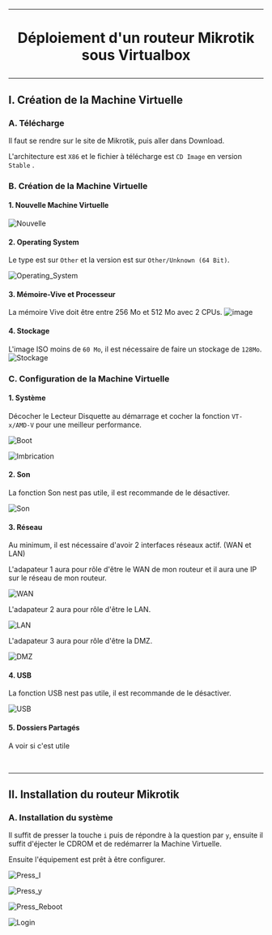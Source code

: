 ---------------------------------------------------------------------------------------------------------------------------------------------
# <p align='center'>  Déploiement d'un routeur Mikrotik sous Virtualbox </p>

---------------------------------------------------------------------------------------------------------------------------------------------
## I. Création de la Machine Virtuelle
### A. Télécharge
Il faut se rendre sur le site de Mikrotik, puis aller dans Download.

L'architecture est `X86` et le fichier à télécharge est `CD Image` en version `Stable` .

### B. Création de la Machine Virtuelle
#### 1. Nouvelle Machine Virtuelle
![Nouvelle](https://github.com/MarcJaffre/Mikrotik/assets/35907/d5f29f74-f4f6-4a8e-be13-e155adb1551b)

#### 2. Operating System
Le type est sur `Other` et la version est sur `Other/Unknown (64 Bit)`.

![Operating_System](https://github.com/MarcJaffre/Mikrotik/assets/35907/9e334a36-74b5-444c-a81b-5d5281677496)

#### 3. Mémoire-Vive et Processeur
La mémoire Vive doit être entre 256 Mo et 512 Mo avec 2 CPUs.
![image](https://github.com/MarcJaffre/Mikrotik/assets/35907/55561b00-bebd-42d6-92af-42c931767b37)

#### 4. Stockage
L'image ISO moins de `60 Mo`, il est nécessaire de faire un stockage de `128Mo`.
![Stockage](https://github.com/MarcJaffre/Mikrotik/assets/35907/5768049e-b96d-4dae-a59b-cc3fc358f863)

### C. Configuration de la Machine Virtuelle
#### 1. Système
Décocher le Lecteur Disquette au démarrage et cocher la fonction `VT-x/AMD-V`  pour une meilleur performance.

![Boot](https://github.com/MarcJaffre/Mikrotik/assets/35907/3364e0c4-0914-4e04-89cd-fcf025157d1d)

![Imbrication](https://github.com/MarcJaffre/Mikrotik/assets/35907/de616445-dcce-400f-8c83-3fc5afa3757d)

#### 2. Son
La fonction Son nest pas utile, il est recommande de le désactiver.

![Son](https://github.com/MarcJaffre/Mikrotik/assets/35907/7b88cb4d-20be-4aca-a8b8-b47fa9ee487e)

#### 3. Réseau
Au minimum, il est nécessaire d'avoir 2 interfaces réseaux actif. (WAN et LAN)

L'adapateur 1 aura pour rôle d'être le WAN de mon routeur et il aura une IP sur le réseau de mon routeur.

![WAN](https://github.com/MarcJaffre/Mikrotik/assets/35907/d0e3bb18-acdf-4e15-8ead-6c5de0b7598d)

L'adapateur 2 aura pour rôle d'être le LAN.

![LAN](https://github.com/MarcJaffre/Mikrotik/assets/35907/efcc7b16-b7db-4cb3-890e-ea5e5a84133f)

L'adapateur 3 aura pour rôle d'être la DMZ.

![DMZ](https://github.com/MarcJaffre/Mikrotik/assets/35907/a2d8b3ae-0475-4f55-9188-a55e023f8e4a)


#### 4. USB
La fonction USB nest pas utile, il est recommande de le désactiver.

![USB](https://github.com/MarcJaffre/Mikrotik/assets/35907/59590ddb-5600-4bea-9a55-9ad07f81f5ba)

#### 5. Dossiers Partagés
A voir si c'est utile


<br />

---------------------------------------------------------------------------------------------------------------------------------------------
## II. Installation du routeur Mikrotik
### A. Installation du système
Il suffit de presser la touche `i` puis de répondre à la question par `y`, ensuite il suffit d'éjecter le CDROM et de redémarrer la Machine Virtuelle.

Ensuite l'équipement est prêt à être configurer.

![Press_I](https://github.com/MarcJaffre/Mikrotik/assets/35907/a22927cf-74cd-41fd-8509-2e73908213b0)

![Press_y](https://github.com/MarcJaffre/Mikrotik/assets/35907/db15058d-2c29-49fa-80f6-4cb2241c85d2)

![Press_Reboot](https://github.com/MarcJaffre/Mikrotik/assets/35907/bc350386-83e3-4c70-8a38-26c030c630e6)

![Login](https://github.com/MarcJaffre/Mikrotik/assets/35907/7837e6cd-53c6-489f-8856-ea023bcbb536)

